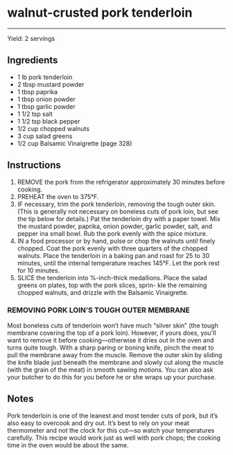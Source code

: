 # walnut-crusted pork tenderloin
---
Yield: 2 servings

## Ingredients
- 1 lb pork tenderloin
- 2 tbsp mustard powder
- 1 tbsp paprika
- 1 tbsp onion powder
- 1 tbsp garlic powder
- 1 1/2 tsp salt
- 1 1/2 tsp black pepper
- 1/2 cup chopped walnuts
- 3 cup salad greens
- 1/2 cup Balsamic Vinaigrette (page 328)

## Instructions
1. REMOVE the pork from the refrigerator approximately
30 minutes before cooking.
2. PREHEAT the oven to 375°F.
3. IF necessary, trim the pork tenderloin, removing the tough
outer skin. (This is generally not necessary on boneless
cuts of pork loin, but see the tip below for details.) Pat the
tenderloin dry with a paper towel. Mix the mustard powder,
paprika, onion powder, garlic powder, salt, and pepper ina
small bowl. Rub the pork evenly with the spice mixture.
4. IN a food processor or by hand, pulse or chop the walnuts
until finely chopped. Coat the pork evenly with three
quarters of the chopped walnuts. Place the tenderloin in
a baking pan and roast for 25 to 30 minutes, until the
internal temperature reaches 145°F. Let the pork rest for 10
minutes.
5. SLICE the tenderloin into %-inch-thick medallions. Place
the salad greens on plates, top with the pork slices, sprin-
kle the remaining chopped walnuts, and drizzle with the
Balsamic Vinaigrette.


### REMOVING PORK LOIN’S TOUGH OUTER MEMBRANE
Most boneless cuts of tenderloin won’t have much “silver
skin” (the tough membrane covering the top of a pork loin).
However, if yours does, you'll want to remove it before
cooking—otherwise it dries out in the oven and turns quite
tough. With a sharp paring or boning knife, pinch the meat to
pull the membrane away from the muscle. Remove the outer
skin by sliding the knife blade just beneath the membrane
and slowly cut along the muscle (with the grain of the meat)
in smooth sawing motions. You can also ask your butcher to
do this for you before he or she wraps up your purchase.

## Notes

Pork tenderloin is one of the leanest
and most tender cuts of pork, but it’s
also easy to overcook and dry out. It’s
best to rely on your meat thermometer
and not the clock for this cut—so
watch your temperatures carefully.
This recipe would work just as well
with pork chops; the cooking time in
the oven would be about the same.
